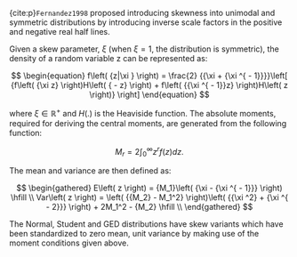 {cite:p}`Fernandez1998` proposed introducing skewness into unimodal and symmetric
distributions by introducing inverse scale factors in the positive and negative
real half lines.

Given a skew parameter, $\xi$ (when $\xi=1$, the distribution is symmetric), 
the density of a random variable z can be represented as:

$$
\begin{equation}
f\left( {z|\xi } \right) = \frac{2}
{{\xi  + {\xi ^{ - 1}}}}\left[ {f\left( {\xi z} \right)H\left( { - z} \right) + f\left( {{\xi ^{ - 1}}z} \right)H\left( z \right)} \right]
\end{equation}
$$
    
where $\xi  \in {\mathbb{R}^ + }$ and $H(.)$ is the Heaviside function. The
absolute moments, required for deriving the central moments, are generated from
the following function:

$$
\begin{equation}
{M_r} = 2\int_0^\infty  {{z^r}f\left( z \right)dz}.
\end{equation}
$$

The mean and variance are then defined as:

$$
\begin{gathered}
  E\left( z \right) = {M_1}\left( {\xi  - {\xi ^{ - 1}}} \right) \hfill \\
  Var\left( z \right) = \left( {{M_2} - M_1^2} \right)\left( {{\xi ^2} + {\xi ^{ - 2}}} \right) + 2M_1^2 - {M_2} \hfill \\
\end{gathered}
$$

The Normal, Student and GED distributions have skew variants which have been
standardized to zero mean, unit variance by making use of the moment conditions
given above.